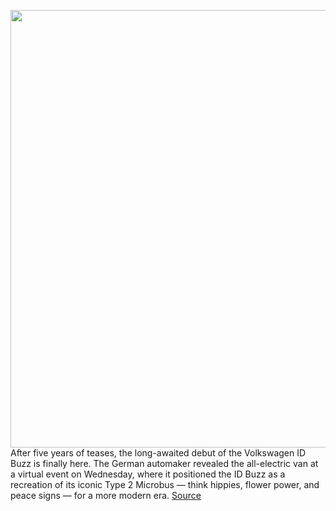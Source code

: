 <img src='https://cdn.vox-cdn.com/thumbor/GsPOeB9Z4QNwy79kHLHmmQ3QCJo=/0x0:1900x1360/1200x675/filters:focal(798x528:1102x832)/cdn.vox-cdn.com/uploads/chorus_image/image/70600107/alopez_220304_4996_0007.0.jpg' width='700px' /><br/>
After five years of teases, the long-awaited debut of the Volkswagen ID Buzz is finally here. The German automaker revealed the all-electric van at a virtual event on Wednesday, where it positioned the ID Buzz as a recreation of its iconic Type 2 Microbus — think hippies, flower power, and peace signs — for a more modern era.
<a href='https://www.theverge.com/2022/3/9/22967468/volkswagen-id-buzz-electric-microbus-photos-specs'> Source <a/>